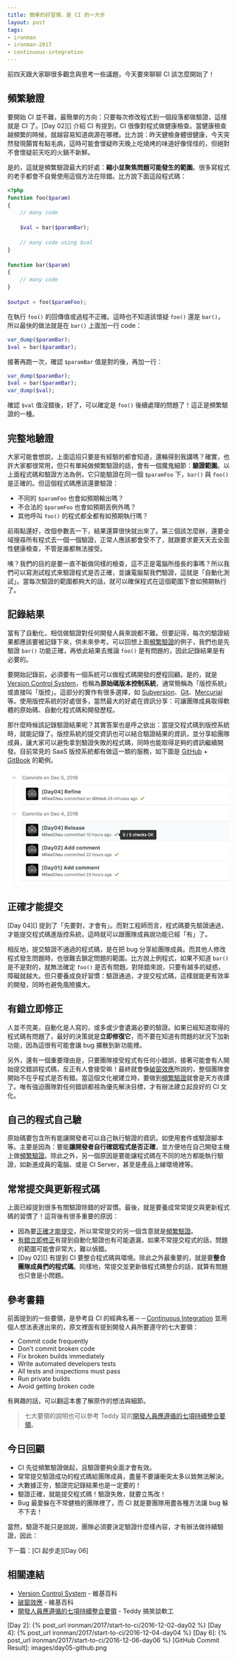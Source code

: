 ```yaml
---
title: 簡單的好習慣，是 CI 的一大步
layout: post
tags:
- ironman
- ironman-2017
- continuous-integration
---
```


前四天跟大家聊很多觀念與思考一些議題，今天要來聊聊 CI 該怎麼開始了！

## 頻繁驗證

要開始 CI 並不難，最簡單的方向：只要每次修改程式到一個段落都做驗證，這樣就是 CI 了。[Day 02][] 介紹 CI 有提到，CI 很像對程式做健康檢查。當健康檢查越頻繁的時候，就越容易知道病源在哪裡。比方說：昨天健檢身體很健康，今天突然發現腸胃有點毛病，這時可能會懷疑昨天晚上吃燒烤的味道好像怪怪的，但絕對不會懷疑前天吃的火鍋不新鮮。

是的，這就是頻繁驗證最大的好處：**縮小並聚焦問題可能發生的範圍**。很多寫程式的老手都會不自覺使用這個方法在除錯。比方說下面這段程式碼：

```php
<?php
function foo($param)
{
    // many code

    $val = bar($paramBar);

    // many code using $val
}

function bar($param)
{
    // many code
}

$output = foo($paramFoo);
```

在執行 `foo()` 的回傳值或過程不正確。這時也不知道該懷疑 `foo()` 還是 `bar()`，所以最快的做法就是在 `bar()` 上面加一行 code：

```php
var_dump($paramBar);
$val = bar($paramBar);
```

接著再跑一次，確認 `$paramBar` 值是對的後，再加一行：

```php
var_dump($paramBar);
$val = bar($paramBar);
var_dump($val);
```

確認 `$val` 值沒錯後，好了，可以確定是 `foo()` 後續處理的問題了！這正是頻繁驗證的一種。

## 完整地驗證

大家可能會想說，上面這招只要是有經驗的都會知道，還輪得到我講嗎？確實，也許大家都很常用，但只有單純做頻繁驗證的話，會有一個魔鬼細節：**驗證範圍**。以上面程式碼和驗證方法為例，它只能驗證在同一個 `$paramFoo` 下，`bar()` 與 `foo()` 是正確的。但這個程式碼應該還要驗證：

* 不同的 `$paramFoo` 也會如預期輸出嗎？
* 不合法的 `$paramFoo` 也會如預期丟例外嗎？
* 其他呼叫 `foo()` 的程式都全都有如預期執行嗎？

前兩點還好，改個參數丟一下，結果還算很快就出來了。第三個該怎麼辦，還要全域搜尋所有程式去一個一個驗證，正常人應該都會受不了，就跟要求要天天去全面性健康檢查，不管是誰都無法接受。

咦？我們的目的是要一直不斷做同樣的檢查，這不正是電腦所擅長的事嗎？所以我們可以寫測試程式來驗證程式是否正確，並讓電腦幫我們驗證，這就是「自動化測試」。當每次驗證的範圍都夠大的話，就可以確保程式在這個範圍下會如預期執行了。

## 記錄結果

當有了自動化，相信做驗證對任何開發人員來說都不難。但要記得，每次的驗證結果都應該要被記錄下來，供未來參考。可以回想上面[頻繁驗證](#頻繁驗證)的例子，我們也是先驗證 `bar()` 功能正確，再依此結果去推論 `foo()` 是有問題的，因此記錄結果是有必要的。

要開始記錄前，必須要有一個系統可以做程式碼開發的歷程回顧。是的，就是 [Version Control System][]，也稱為**原始碼版本控制系統**，通常簡稱為「版控系統」或直接叫「版控」。這部分的實作有很多選擇，如 [Subversion][]、[Git][]、[Mercurial][] 等。使用版控系統的好處很多，當然最大的好處在資訊分享：可讓團隊成員取得軟體的原始碼、自動化程式碼和開發歷程。

那什麼時候該記錄驗證結果呢？其實答案也是呼之欲出：當提交程式碼到版控系統時，就能記錄了。版控系統的提交資訊也可以結合驗證結果的資訊，並分享給團隊成員，讓大家可以避免拿到驗證失敗的程式碼，同時也能取得足夠的資訊繼續開發。目前常見的 SaaS 版控系統都有做這一類的服務，如下圖是 [GitHub][] + [GitBook][] 的範例。

![](images/day05-github.png)

## 正確才能提交

[Day 04][] 提到了「先要對，才會有」。而對工程師而言，程式碼要先驗證通過，才能提交程式碼進版控系統，這時就可以跟團隊成員說功能已經「有」了。

相反地，提交驗證不通過的程式碼，是在把 bug 分享給團隊成員。而其他人修改程式發生問題時，也很難去鎖定問題的範圍。比方說上例程式，如果不知道 `bar()` 是不是對的，就無法確定 `foo()` 是否有問題。對除錯來說，只要有越多的疑惑，障礙就越大。但只要養成良好習慣：驗證通過，才提交程式碼，這樣就能更有效率的開發，同時也避免風險擴大。

## 有錯立即修正

人並不完美，自動化是人寫的，或多或少會遺漏必要的驗證。如果已經知道取得的程式碼有問題了，最好的決策就是**立即修復它**，而不要在知道有問題的狀況下加新功能，因為這很有可能會讓 bug 擴散到新功能裡。

另外，還有一個重要理由是，只要團隊接受程式有任何小錯誤，接著可能會有人開始提交錯誤程式碼，反正有人會接受嘛！最終就會像[破窗效應][]所說的，整個團隊會開始不在乎程式是否有錯。當這個文化被建立時，要做到[頻繁驗證](#頻繁驗證)就會是天方夜譚了。唯有強迫團隊對任何錯誤都視為優先解決目標，才有辦法建立起良好的 CI 文化。

## 自己的程式自己驗

原始碼要包含所有能讓開發者可以自己執行驗證的資訊，如使用套件或驗證腳本等。主要是因為：要能**讓開發者自行確認程式是否正確**，並方便地在自己開發主機上做[頻繁驗證](#頻繁驗證)。除此之外，另一個原因是要能讓程式碼在不同的地方都能執行驗證，如新進成員的電腦、或是 CI Server，甚至是產品上線環境裡等。

## 常常提交與更新程式碼

上面已經提到很多有關驗證除錯的好習慣。最後，就是要養成常常提交與更新程式碼的習慣了！這背後有很多重要的原因：

* 因為要[正確才能提交](#正確才能提交)，所以常常提交的另一個含意就是[頻繁驗證](#頻繁驗證)。
* [有錯立即修正](#有錯立即修正)有提到自動化驗證也有可能遺漏，如果不常提交程式的話，問題的範圍可能會非常大，難以偵錯。
* [Day 02][] 有提到 CI 要整合程式碼與環境。除此之外最重要的，就是要**整合團隊成員們的程式碼**。同樣地，常提交並更新做程式碼整合的話，就算有問題也只會是小問題。

## 參考書籍

前面提到的一些要領，是參考自 CI 的經典名著－－[Continuous Integration](https://www.amazon.com/Continuous-Integration-Improving-Software-Reducing/dp/0321336380) 並用個人想法表達出來的，原文裡面有提到開發人員所要遵守的七大要領：

* Commit code frequently
* Don’t commit broken code
* Fix broken builds immediately
* Write automated developers tests
* All tests and inspections must pass
* Run private builds
* Avoid getting broken code

有興趣的話，可以翻這本書了解原作的想法與細節。

> 七大要領的說明也可以參考 Teddy 寫的[開發人員應遵循的七項持續整合要領][]。

## 今日回顧

* CI 先從頻繁驗證做起，且驗證要夠全面才會有效。
* 常常提交驗證成功的程式碼給團隊成員，盡量不要讓衝突太多以致無法解決。
* 大數據正夯，驗證完記錄結果也是一定要的！
* 驗證正確，就能提交程式碼！驗證失敗，就要立馬改！
* Bug 最愛躲在不常健檢的團隊裡了，而 CI 就是要團隊用盡各種方法讓 bug 躲不下去！

當然，驗證不能只是說說，團隊必須要決定驗證什麼樣內容，才有辦法做持續驗證，因此：

下一篇：[CI 起步走][Day 06]

## 相關連結

* [Version Control System][] - 維基百科
* [破窗效應][] - 維基百科
* [開發人員應遵循的七項持續整合要領][] - Teddy 搞笑談軟工

[GitHub]: https://github.com/
[GitBook]: https://www.gitbook.com/
[Version Control System]: https://en.wikipedia.org/wiki/Version_control
[Subversion]: https://subversion.apache.org/
[Git]: https://git-scm.com/
[Mercurial]: https://www.mercurial-scm.org/
[破窗效應]: https://zh.wikipedia.org/wiki/%E7%A0%B4%E7%AA%97%E6%95%88%E5%BA%94
[開發人員應遵循的七項持續整合要領]: http://teddy-chen-tw.blogspot.tw/2012/07/blog-post.html

[Day 2]: {% post_url ironman/2017/start-to-ci/2016-12-02-day02 %}
[Day 4]: {% post_url ironman/2017/start-to-ci/2016-12-04-day04 %}
[Day 6]: {% post_url ironman/2017/start-to-ci/2016-12-06-day06 %}
[GitHub Commit Result]: images/day05-github.png

